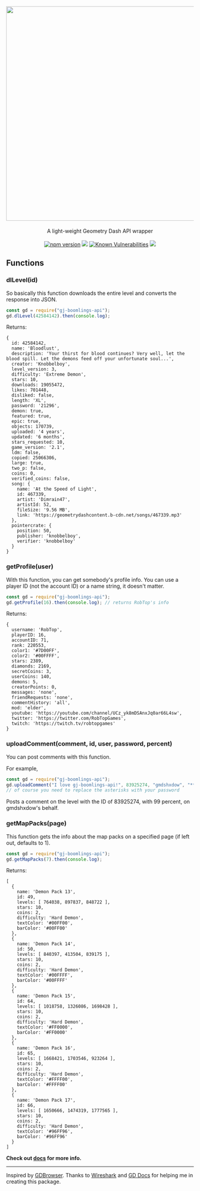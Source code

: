 <div align="center">
  <h1>
    <a href="https://www.npmjs.com/package/gj-boomlings-api"><img src="https://shikoshib.github.io/font1.png" width="576"></a>
  </h1>
  A light-weight Geometry Dash API wrapper<br><br>
  <a href="https://www.npmjs.com/package/gj-boomlings-api"><img src="https://img.shields.io/npm/v/gj-boomlings-api.svg?maxAge=3600" alt="npm version" /></a>
  <a href="https://www.npmjs.com/package/gj-boomlings-api"><img src="https://img.shields.io/npm/dt/gj-boomlings-api" /></a>
  <a href="https://snyk.io/test/github/shikoshib/gj-boomlings-api"><img src="https://snyk.io/test/github/shikoshib/gj-boomlings-api/badge.svg" alt="Known Vulnerabilities" /></a>
  <a href="https://packagequality.com/#?package=gj-boomlings-api"><img src="https://packagequality.com/shield/gj-boomlings-api.svg"/></a>
</div>

## Functions

### dlLevel(id)

So basically this function downloads the entire level and converts the response into JSON.

```js
const gd = require("gj-boomlings-api");
gd.dlLevel(42584142).then(console.log);
```

Returns:

```
{
  id: 42584142,
  name: 'Bloodlust',
  description: 'Your thirst for blood continues? Very well, let the blood spill. Let the demons feed off your unfortunate soul...',
  creator: 'Knobbelboy',
  level_version: 3,
  difficulty: 'Extreme Demon',
  stars: 10,
  downloads: 19055472,
  likes: 701448,
  disliked: false,
  length: 'XL',
  password: '21296',
  demon: true,
  featured: true,
  epic: true,
  objects: 170739,
  uploaded: '4 years',
  updated: '6 months',
  stars_requested: 10,
  game_version: '2.1',
  ldm: false,
  copied: 25066306,
  large: true,
  two_p: false,
  coins: 0,
  verified_coins: false,
  song: {
    name: 'At the Speed of Light',
    id: 467339,
    artist: 'Dimrain47',
    artistId: 52,
    fileSize: '9.56 MB',
    link: 'https://geometrydashcontent.b-cdn.net/songs/467339.mp3'
  },
  pointercrate: {
    position: 50,
    publisher: 'knobbelboy',
    verifier: 'knobbelboy'
  }
}
```
### getProfile(user)

With this function, you can get somebody's profile info. You can use a player ID (not the account ID) or a name string, it doesn't matter.

```js
const gd = require("gj-boomlings-api");
gd.getProfile(16).then(console.log); // returns RobTop's info
```

Returns:

```
{
  username: 'RobTop',
  playerID: 16,
  accountID: 71,
  rank: 220553,
  color1: '#7D00FF',
  color2: '#00FFFF',
  stars: 2389,
  diamonds: 2169,
  secretCoins: 3,
  userCoins: 140,
  demons: 5,
  creatorPoints: 0,
  messages: 'none',
  friendRequests: 'none',
  commentHistory: 'all',
  mod: 'elder',
  youtube: 'https://youtube.com/channel/UCz_yk8mDSAnxJq0ar66L4sw',
  twitter: 'https://twitter.com/RobTopGames',
  twitch: 'https://twitch.tv/robtopgames'
}
```
### uploadComment(comment, id, user, password, percent)

You can post comments with this function.

For example,
```js
const gd = require("gj-boomlings-api");
gd.uploadComment("I love gj-boomlings-api!", 83925274, "gmdshxdow", "*********", 99).then(console.log);
// of course you need to replace the asterisks with your password
```

Posts a comment on the level with the ID of 83925274, with 99 percent, on gmdshxdow's behalf.
### getMapPacks(page)

This function gets the info about the map packs on a specified page (if left out, defaults to 1).

```js
const gd = require("gj-boomlings-api");
gd.getMapPacks(7).then(console.log);
```

Returns:

```
[
  {
    name: 'Demon Pack 13',
    id: 49,
    levels: [ 764038, 897837, 848722 ],
    stars: 10,
    coins: 2,
    difficulty: 'Hard Demon',
    textColor: '#00FF00',
    barColor: '#00FF00'
  },
  {
    name: 'Demon Pack 14',
    id: 50,
    levels: [ 840397, 413504, 839175 ],
    stars: 10,
    coins: 2,
    difficulty: 'Hard Demon',
    textColor: '#00FFFF',
    barColor: '#00FFFF'
  },
  {
    name: 'Demon Pack 15',
    id: 64,
    levels: [ 1018758, 1326086, 1698428 ],
    stars: 10,
    coins: 2,
    difficulty: 'Hard Demon',
    textColor: '#FF0000',
    barColor: '#FF0000'
  },
  {
    name: 'Demon Pack 16',
    id: 65,
    levels: [ 1668421, 1703546, 923264 ],
    stars: 10,
    coins: 2,
    difficulty: 'Hard Demon',
    textColor: '#FFFF00',
    barColor: '#FFFF00'
  },
  {
    name: 'Demon Pack 17',
    id: 66,
    levels: [ 1650666, 1474319, 1777565 ],
    stars: 10,
    coins: 2,
    difficulty: 'Hard Demon',
    textColor: '#96FF96',
    barColor: '#96FF96'
  }
]
```

**Check out [docs](./docs/) for more info.**

---

Inspired by [GDBrowser](https://github.com/GDColon/GDBrowser/). Thanks to [Wireshark](https://www.wireshark.org/) and [GD Docs](https://github.com/gd-programming/gd.docs/) for helping me in creating this package.